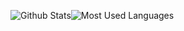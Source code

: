 
![Github Stats](https://github-readme-stats.vercel.app/api?username=zhuominlooper&show_icons=true&&theme=dracula&count_private=true&layout=compact)![Most Used Languages](https://github-readme-stats.vercel.app/api/top-langs/?username=zhuominlooper&theme=dracula&layout=compact) 

